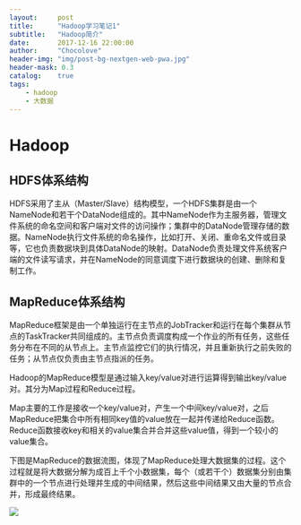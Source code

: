 ```yaml
---
layout:     post
title:      "Hadoop学习笔记1"
subtitle:   "Hadoop简介"
date:       2017-12-16 22:00:00
author:     "Chocolove"
header-img: "img/post-bg-nextgen-web-pwa.jpg"
header-mask: 0.3
catalog:    true
tags:
    - hadoop
    - 大数据
---
```



# Hadoop
## HDFS体系结构
HDFS采用了主从（Master/Slave）结构模型，一个HDFS集群是由一个NameNode和若干个DataNode组成的。其中NameNode作为主服务器，管理文件系统的命名空间和客户端对文件的访问操作；集群中的DataNode管理存储的数据。NameNode执行文件系统的命名操作，比如打开、关闭、重命名文件或目录等，它也负责数据块到具体DataNode的映射。DataNode负责处理文件系统客户端的文件读写请求，并在NameNode的同意调度下进行数据块的创建、删除和复制工作。

## MapReduce体系结构
MapReduce框架是由一个单独运行在主节点的JobTracker和运行在每个集群从节点的TaskTracker共同组成的。主节点负责调度构成一个作业的所有任务，这些任务分布在不同的从节点上。主节点监控它们的执行情况，并且重新执行之前失败的任务；从节点仅负责由主节点指派的任务。

Hadoop的MapReduce模型是通过输入key/value对进行运算得到输出key/value对。其分为Map过程和Reduce过程。

Map主要的工作是接收一个key/value对，产生一个中间key/value对，之后MapReduce把集合中所有相同key值的value放在一起并传递给Reduce函数。Reduce函数接收key和相关的value集合并合并这些value值，得到一个较小的value集合。

下图是MapReduce的数据流图，体现了MapReduce处理大数据集的过程。这个过程就是将大数据分解为成百上千个小数据集，每个（或若干个）数据集分别由集群中的一个节点进行处理并生成的中间结果，然后这些中间结果又由大量的节点合并，形成最终结果。

![](https://ws1.sinaimg.cn/large/ad74e54fly1fmirvvd1ddj20oh03nac8.jpg)
  
